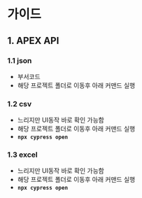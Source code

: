 # 가이드

## 1. APEX API
###	1.1 json
* 부서코드 
* 해당 프로젝트 폴더로 이동후 아래 커맨드 실행
###	1.2 csv
* 느리지만 UI동작 바로 확인 가능함
* 해당 프로젝트 폴더로 이동후 아래 커맨드 실행
* **`npx cypress open`**
###	1.3 excel
* 느리지만 UI동작 바로 확인 가능함
* 해당 프로젝트 폴더로 이동후 아래 커맨드 실행
* **`npx cypress open`**
